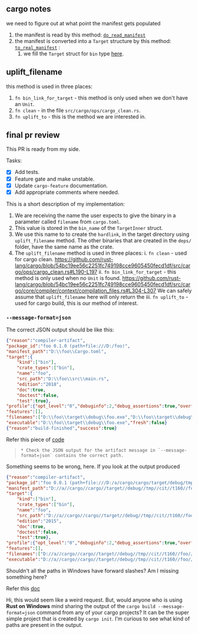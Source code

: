## cargo notes
we need to figure out at what point the manifest gets populated

1. the manifest is read by this method: [`do_read_manifest`](https://github.com/rust-lang/cargo/blob/3ebb5f15a940810f250b68821149387af583a79e/src/cargo/util/toml/mod.rs#L60)
2. the manifest is converted into a `Target` structure by this method: [`to_real_manifest`](https://github.com/rust-lang/cargo/blob/3ebb5f15a940810f250b68821149387af583a79e/src/cargo/util/toml/mod.rs#L1032) :
	1. we fill the `Target` struct for `bin` type [here](https://github.com/rust-lang/cargo/blob/3ebb5f15a940810f250b68821149387af583a79e/src/cargo/util/toml/targets.rs#L63).

## uplift_filename
this method is used in three places:
1. `fn bin_link_for_target` - this method is only used when we don't have an `Unit`.
2. `fn clean` - in the file `src/cargo/ops/cargo_clean.rs`.
3. `fn uplift_to` - this is the method we are interested in.

## final pr review
This PR is ready from my side.

Tasks:
- [x] Add tests.
- [x] Feature gate and make unstable.
- [x] Update `cargo-feature` documentation.
- [x] Add appropriate comments where needed.

This is a short description of my implementation:
1. We are receiving the name the user expects to give the binary in a parameter called `filename` from `cargo.toml`.
2. This value is stored in the `bin_name` of the `TargetInner` struct.
3. We use this name to to create the `hardlink`, in the target directory using `uplift_filename` method. The other binaries that are created in the `deps/` folder, have the same name as the crate.
4. The `uplift_filename` method is used in three places:
i. `fn clean` - used for cargo clean.
https://github.com/rust-lang/cargo/blob/54bc19ee56c2251fc749198cce9605450fecd1df/src/cargo/ops/cargo_clean.rs#L190-L197
ii. `fn bin_link_for_target` - this method is only used when no `Unit` is found.
https://github.com/rust-lang/cargo/blob/54bc19ee56c2251fc749198cce9605450fecd1df/src/cargo/core/compiler/context/compilation_files.rs#L304-L307
We can safely assume that `uplift_filename` here will only return the
iii. `fn uplift_to` - used for cargo build, this is our method of interest.

### `--message-format=json`

The correct JSON output should be like this:
```json
{"reason":"compiler-artifact",
"package_id":"foo 0.1.0 (path+file:///D:/foo)",
"manifest_path":"D:\\foo\\Cargo.toml",
"target":{
	"kind":["bin"],
	"crate_types":["bin"],
	"name":"foo",
	"src_path":"D:\\foo\\src\\main.rs",
	"edition":"2018",
	"doc":true,
	"doctest":false,
	"test":true},
"profile":{"opt_level":"0","debuginfo":2,"debug_assertions":true,"overflow_checks":true,"test":false},
"features":[],
"filenames":["D:\\foo\\target\\debug\\foo.exe","D:\\foo\\target\\debug\\foo.pdb"],
"executable":"D:\\foo\\target\\debug\\foo.exe","fresh":false}
{"reason":"build-finished","success":true}
```

Refer this piece of [code](https://github.com/rust-lang/cargo/blob/9535dc3dfd967c7d9ead64d53544c568a82d7393/crates/cargo-test-support/src/compare.rs#L74)

>     * Check the JSON output for the artifact message in `--message-format=json` contains the correct path.

Something seems to be wrong, here. If you look at the output produced
```json
{"reason":"compiler-artifact",
"package_id":"foo 0.0.1 (path+file:///D:/a/cargo/cargo/target/debug/tmp/cit/t160/foo)",
"manifest_path":"D://a//cargo//cargo//target//debug//tmp//cit//t160//foo//Cargo.toml",
"target":{
	"kind":["bin"],
	"crate_types":["bin"],
	"name":"foo",
	"src_path":"D://a//cargo//cargo//target//debug//tmp//cit//t160//foo//src/main.rs",
	"edition":"2015",
	"doc":true,
	"doctest":false,
	"test":true},
"profile":{"opt_level":"0","debuginfo":2,"debug_assertions":true,"overflow_checks":true,"test":false},
"features":[],
"filenames":["D://a//cargo//cargo//target//debug//tmp//cit//t160//foo//target//debug//007bar.exe","D://a//cargo//cargo//target//debug//tmp//cit//t160//foo//target//debug//007bar.pdb"],
"executable":"D://a//cargo//cargo//target//debug//tmp//cit//t160//foo//target//debug//007bar.exe","fresh":false}
 ```
 Shouldn't all the paths in Windows have forward slashes? Am I missing something here?
 
 Refer this [doc](https://doc.rust-lang.org/stable/cargo/reference/external-tools.html#json-messages)
 
 Hi, this would seem like a weird request. But, would anyone who is using **Rust on Windows** mind sharing the output of the `cargo build --message-format=json` command from any of your cargo projects? It can be the super simple project that is created by `cargo init`. I'm curious to see what kind of paths are present in the output.
